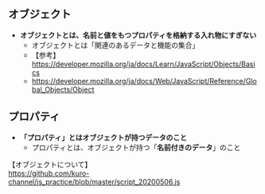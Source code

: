 ## オブジェクト
- **オブジェクトとは、名前と値をもつプロパティを格納する入れ物にすぎない**
  - オブジェクトとは「関連のあるデータと機能の集合」
  - 【参考】 https://developer.mozilla.org/ja/docs/Learn/JavaScript/Objects/Basics
  - https://developer.mozilla.org/ja/docs/Web/JavaScript/Reference/Global_Objects/Object
  
## プロパティ
- **「プロパティ」とはオブジェクトが持つデータのこと**
  - プロパティとは、オブジェクトが持つ「**名前付きのデータ**」のこと

【オブジェクトについて】  
https://github.com/kuro-channel/js_practice/blob/master/script_20200506.js
